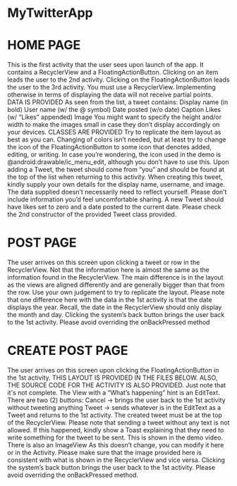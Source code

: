 # MyTwitterApp

# HOME PAGE
This is the first activity that the user sees upon launch of the app.
It contains a RecyclerView and a FloatingActionButton.
Clicking on an item leads the user to the 2nd activity.
Clicking on the FloatingActionButton leads the user to the 3rd activity.
You must use a RecyclerView. 
Implementing otherwise in terms of displaying the data will not receive partial points.
DATA IS PROVIDED
As seen from the list, a tweet contains:
Display name (in bold)
User name (w/ the @ symbol)
Date posted (w/o date)
Caption
Likes (w/ “Likes” appended)
Image
You might want to specify the height and/or width to make the images small in case they don’t display accordingly on your devices.
CLASSES ARE PROVIDED
Try to replicate the item layout as best as you can.
Changing of colors isn’t needed, but at least try to change the icon of the FloatingActionButton to some icon that denotes added, editing, or writing.
In case you’re wondering, the icon used in the demo is @android:drawable/ic_menu_edit, although you don’t have to use this.
Upon adding a Tweet, the tweet should come from “you” and should be found at the top of the list when returning to this activity.
When creating this tweet, kindly supply your own details for the display name, username, and image.
The data supplied doesn’t necessarily need to reflect yourself. Please don’t include information you’d feel uncomfortable sharing.
A new Tweet should have likes set to zero and a date posted to the current date.
Please check the 2nd constructor of the provided Tweet class provided.

# POST PAGE
The user arrives on this screen upon clicking a tweet or row in the RecyclerView.
Not that the information here is almost the same as the information found in the RecyclerView.
The main difference is in the layout as the views are aligned differently and are generally bigger than that from the row.
Use your own judgement to try to replicate the layout.
Please note that one difference here with the data in the 1st activity is that the date displays the year.
Recall, the date in the RecyclerView should only display the month and day.
Clicking the system’s back button brings the user back to the 1st activity.
Please avoid overriding the onBackPressed method

# CREATE POST PAGE
The user arrives on this screen upon clicking the FloatingActionButton in the 1st activity.
THIS LAYOUT IS PROVIDED IN THE FILES BELOW.
ALSO, THE SOURCE CODE FOR THE ACTIVITY IS ALSO PROVIDED.
Just note that it's not complete.
The View with a “What’s happening” hint is an EditText.
There are two (2) buttons:
Cancel -> brings the user back to the 1st activity without tweeting anything
Tweet -> sends whatever is in the EditText as a Tweet and returns to the 1st activity. The created tweet must be at the top of the RecyclerView.
Please note that sending a tweet without any text is not allowed. If this happened, kindly show a Toast explaining that they need to write something for the tweet to be sent. This is shown in the demo video.
There is also an ImageView
As this doesn’t change, you can modify it here or in the Activity.
Please make sure that the image provided here is consistent with what is shown in the RecyclerView and vice versa.
Clicking the system’s back button brings the user back to the 1st activity.
Please avoid overriding the onBackPressed method.
